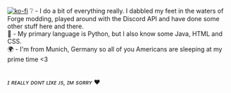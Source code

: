 [![ko-fi](https://ko-fi.com/img/githubbutton_sm.svg)](https://ko-fi.com/O5O5KB7AN)
❔ - I do a bit of everything really. I dabbled my feet in the waters of Forge modding, played around with the Discord API and have done some other stuff here and there. </br>
📖 - My primary language is Python, but I also know some Java, HTML and CSS. </br>
🌍 - I'm from Munich, Germany so all of you Americans are sleeping at my prime time <3 </br>
</br>
</br>
*ɪ ʀᴇᴀʟʟʏ ᴅᴏɴᴛ ʟɪᴋᴇ ᴊs, ɪᴍ sᴏʀʀʏ* ❤️
